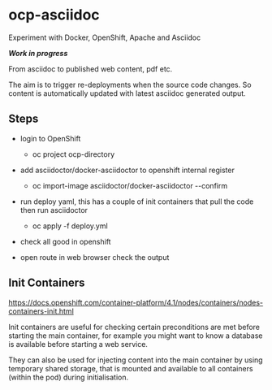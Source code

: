 # ocp-asciidoc
Experiment with Docker, OpenShift, Apache and Asciidoc 

***Work in progress***

From asciidoc to published web content, pdf etc.

The aim is to trigger re-deployments when the source code changes. So content is automatically updated with latest asciidoc generated output.

## Steps

* login to OpenShift
    * oc project ocp-directory

* add asciidoctor/docker-asciidoctor to openshift internal register
    * oc import-image asciidoctor/docker-asciidoctor --confirm

* run deploy yaml, this has a couple of init containers that pull the code then run asciidoctor
    * oc apply -f deploy.yml 

* check all good in openshift

* open route in web browser check the output


## Init Containers

https://docs.openshift.com/container-platform/4.1/nodes/containers/nodes-containers-init.html

Init containers are useful for checking certain preconditions are met before starting the main container, for example you might want to know a database is available before starting a web service. 

They can also be used for injecting content into the main container by using temporary shared storage, that is mounted and available to all containers (within the pod) during initialisation.

